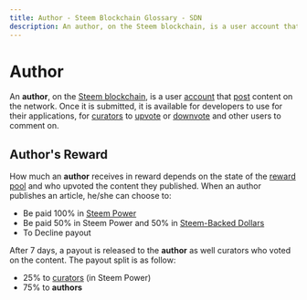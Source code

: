 ```yaml
---
title: Author - Steem Blockchain Glossary - SDN
description: An author, on the Steem blockchain, is a user account that post content on the network. Once it is submitted, it is available for developers to use for their applications, for curators to upvote or downvote and other users to comment on.
---
```

# Author

An **author**, on the [Steem blockchain](/glossary/steem-blockchain.md), is a user [account](/glossary/account.md) that [post](/glossary/posting.md) content on the network. Once it is submitted, it is available for developers to use for their applications, for [curators](/glossary/curator.md) to [upvote](/glossary/voting.md) or [downvote](/glossary/voting.md) and other users to comment on.

## Author's Reward

How much an **author** receives in reward depends on the state of the [reward pool](/glossary/reward-pool.md) and who upvoted the content they published. When an author publishes an article, he/she can choose to:

- Be paid 100% in [Steem Power](/glossary/steem-power.md)
- Be paid 50% in Steem Power and 50% in [Steem-Backed Dollars](/glossary/steem-backed-dollars.md)
- To Decline payout

After 7 days, a payout is released to the **author** as well curators who voted on the content. The payout split is as follow:

- 25% to [curators](/glossary/curator.md) (in Steem Power)
- 75% to **authors**